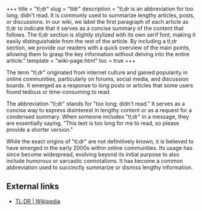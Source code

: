 +++
title = "tl;dr"
slug = "tldr"
description = "tl;dr is an abbreviation for too long; didn't read. It is commonly used to summarize lengthy articles, posts, or discussions. In our wiki, we label the first paragraph of each article as tl;dr to indicate that it serves as a concise summary of the content that follows. The tl;dr section is slightly stylized with its own serif font, making it easily distinguishable from the rest of the article. By including a tl;dr section, we provide our readers with a quick overview of the main points, allowing them to grasp the key information without delving into the entire article."
template = "wiki-page.html"
toc = true
+++

The term "tl;dr" originated from internet culture and gained popularity in online communities, particularly on forums, social media, and discussion boards. It emerged as a response to long posts or articles that some users found tedious or time-consuming to read.

The abbreviation "tl;dr" stands for "too long; didn't read." It serves as a concise way to express disinterest in lengthy content or as a request for a condensed summary. When someone includes "tl;dr" in a message, they are essentially saying, "This text is too long for me to read, so please provide a shorter version."

While the exact origins of "tl;dr" are not definitively known, it is believed to have emerged in the early 2000s within online communities. Its usage has since become widespread, evolving beyond its initial purpose to also include humorous or sarcastic connotations. It has become a common abbreviation used to succinctly summarize or dismiss lengthy information.

## External links

- [TL;DR | Wikipedia](https://en.wikipedia.org/wiki/TL;DR)